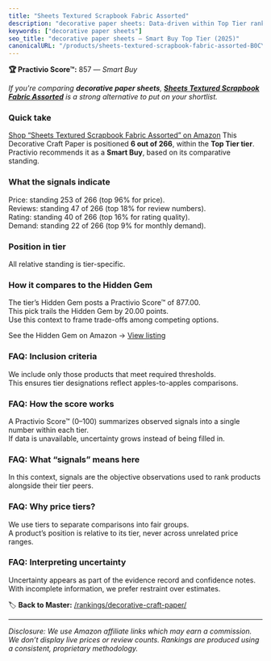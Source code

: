```yaml
---
title: "Sheets Textured Scrapbook Fabric Assorted"
description: "decorative paper sheets: Data-driven within Top Tier ranking using the Practivio Score™. Positioned by quality, value, demand, findability, momentum."
keywords: ["decorative paper sheets"]
seo_title: "decorative paper sheets — Smart Buy Top Tier (2025)"
canonicalURL: "/products/sheets-textured-scrapbook-fabric-assorted-B0CYZBPK8R/"
---
```


**🏆 Practivio Score™:** 857 — _Smart Buy_


*If you're comparing **decorative paper sheets**, **[Sheets Textured Scrapbook Fabric Assorted](https://www.amazon.com/dp/B0CYZBPK8R?tag=practivio-20)** is a strong alternative to put on your shortlist.*
### Quick take
[Shop “Sheets Textured Scrapbook Fabric Assorted” on Amazon](https://www.amazon.com/dp/B0CYZBPK8R?tag=practivio-20)
This Decorative Craft Paper is positioned **6 out of 266**, within the **Top Tier tier**.  
Practivio recommends it as a **Smart Buy**, based on its comparative standing.

### What the signals indicate
Price: standing 253 of 266 (top 96% for price).  
Reviews: standing 47 of 266 (top 18% for review numbers).  
Rating: standing 40 of 266 (top 16% for rating quality).  
Demand: standing 22 of 266 (top 9% for monthly demand).

### Position in tier
All relative standing is tier-specific.

### How it compares to the Hidden Gem
The tier’s Hidden Gem posts a Practivio Score™ of 877.00.  
This pick trails the Hidden Gem by 20.00 points.  
Use this context to frame trade-offs among competing options.  

See the Hidden Gem on Amazon → [View listing](https://www.amazon.com/dp/B089N2YTFN?tag=practivio-20)

### FAQ: Inclusion criteria
We include only those products that meet required thresholds.  
This ensures tier designations reflect apples-to-apples comparisons.

### FAQ: How the score works
A Practivio Score™ (0–100) summarizes observed signals into a single number within each tier.  
If data is unavailable, uncertainty grows instead of being filled in.

### FAQ: What “signals” means here
In this context, signals are the objective observations used to rank products alongside their tier peers.

### FAQ: Why price tiers?
We use tiers to separate comparisons into fair groups.  
A product’s position is relative to its tier, never across unrelated price ranges.

### FAQ: Interpreting uncertainty
Uncertainty appears as part of the evidence record and confidence notes.  
With incomplete information, we prefer restraint over estimates.


🏷️ **Back to Master:** [/rankings/decorative-craft-paper/](/rankings/decorative-craft-paper/)

---
_Disclosure: We use Amazon affiliate links which may earn a commission. We don’t display live prices or review counts. Rankings are produced using a consistent, proprietary methodology._
